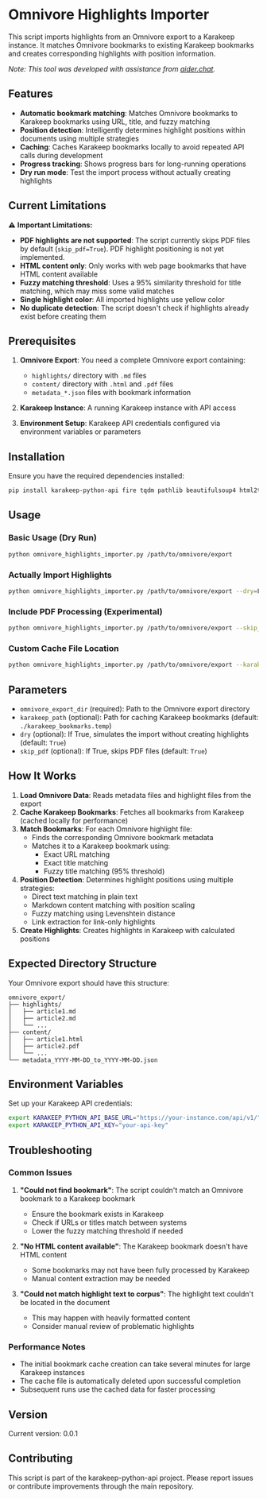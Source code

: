 # Omnivore Highlights Importer

This script imports highlights from an Omnivore export to a Karakeep instance. It matches Omnivore bookmarks to existing Karakeep bookmarks and creates corresponding highlights with position information.

*Note: This tool was developed with assistance from [aider.chat](https://github.com/Aider-AI/aider/).*

## Features

- **Automatic bookmark matching**: Matches Omnivore bookmarks to Karakeep bookmarks using URL, title, and fuzzy matching
- **Position detection**: Intelligently determines highlight positions within documents using multiple strategies
- **Caching**: Caches Karakeep bookmarks locally to avoid repeated API calls during development
- **Progress tracking**: Shows progress bars for long-running operations
- **Dry run mode**: Test the import process without actually creating highlights

## Current Limitations

⚠️ **Important Limitations:**

- **PDF highlights are not supported**: The script currently skips PDF files by default (`skip_pdf=True`). PDF highlight positioning is not yet implemented.
- **HTML content only**: Only works with web page bookmarks that have HTML content available
- **Fuzzy matching threshold**: Uses a 95% similarity threshold for title matching, which may miss some valid matches
- **Single highlight color**: All imported highlights use yellow color
- **No duplicate detection**: The script doesn't check if highlights already exist before creating them

## Prerequisites

1. **Omnivore Export**: You need a complete Omnivore export containing:
   - `highlights/` directory with `.md` files
   - `content/` directory with `.html` and `.pdf` files  
   - `metadata_*.json` files with bookmark information

2. **Karakeep Instance**: A running Karakeep instance with API access

3. **Environment Setup**: Karakeep API credentials configured via environment variables or parameters

## Installation

Ensure you have the required dependencies installed:

```bash
pip install karakeep-python-api fire tqdm pathlib beautifulsoup4 html2text markdown python-levenshtein
```

## Usage

### Basic Usage (Dry Run)

```bash
python omnivore_highlights_importer.py /path/to/omnivore/export
```

### Actually Import Highlights

```bash
python omnivore_highlights_importer.py /path/to/omnivore/export --dry=False
```

### Include PDF Processing (Experimental)

```bash
python omnivore_highlights_importer.py /path/to/omnivore/export --skip_pdf=False --dry=False
```

### Custom Cache File Location

```bash
python omnivore_highlights_importer.py /path/to/omnivore/export --karakeep_path=./my_bookmarks.temp --dry=False
```

## Parameters

- `omnivore_export_dir` (required): Path to the Omnivore export directory
- `karakeep_path` (optional): Path for caching Karakeep bookmarks (default: `./karakeep_bookmarks.temp`)
- `dry` (optional): If True, simulates the import without creating highlights (default: `True`)
- `skip_pdf` (optional): If True, skips PDF files (default: `True`)

## How It Works

1. **Load Omnivore Data**: Reads metadata files and highlight files from the export
2. **Cache Karakeep Bookmarks**: Fetches all bookmarks from Karakeep (cached locally for performance)
3. **Match Bookmarks**: For each Omnivore highlight file:
   - Finds the corresponding Omnivore bookmark metadata
   - Matches it to a Karakeep bookmark using:
     - Exact URL matching
     - Exact title matching
     - Fuzzy title matching (95% threshold)
4. **Position Detection**: Determines highlight positions using multiple strategies:
   - Direct text matching in plain text
   - Markdown content matching with position scaling
   - Fuzzy matching using Levenshtein distance
   - Link extraction for link-only highlights
5. **Create Highlights**: Creates highlights in Karakeep with calculated positions

## Expected Directory Structure

Your Omnivore export should have this structure:

```
omnivore_export/
├── highlights/
│   ├── article1.md
│   ├── article2.md
│   └── ...
├── content/
│   ├── article1.html
│   ├── article2.pdf
│   └── ...
└── metadata_YYYY-MM-DD_to_YYYY-MM-DD.json
```

## Environment Variables

Set up your Karakeep API credentials:

```bash
export KARAKEEP_PYTHON_API_BASE_URL="https://your-instance.com/api/v1/"
export KARAKEEP_PYTHON_API_KEY="your-api-key"
```

## Troubleshooting

### Common Issues

1. **"Could not find bookmark"**: The script couldn't match an Omnivore bookmark to a Karakeep bookmark
   - Ensure the bookmark exists in Karakeep
   - Check if URLs or titles match between systems
   - Lower the fuzzy matching threshold if needed

2. **"No HTML content available"**: The Karakeep bookmark doesn't have HTML content
   - Some bookmarks may not have been fully processed by Karakeep
   - Manual content extraction may be needed

3. **"Could not match highlight text to corpus"**: The highlight text couldn't be located in the document
   - This may happen with heavily formatted content
   - Consider manual review of problematic highlights

### Performance Notes

- The initial bookmark cache creation can take several minutes for large Karakeep instances
- The cache file is automatically deleted upon successful completion
- Subsequent runs use the cached data for faster processing

## Version

Current version: 0.0.1

## Contributing

This script is part of the karakeep-python-api project. Please report issues or contribute improvements through the main repository.
